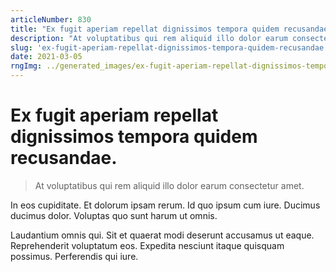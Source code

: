 ```yaml
---
articleNumber: 830
title: "Ex fugit aperiam repellat dignissimos tempora quidem recusandae."
description: "At voluptatibus qui rem aliquid illo dolor earum consectetur amet."
slug: 'ex-fugit-aperiam-repellat-dignissimos-tempora-quidem-recusandae.'
date: 2021-03-05
rngImg: ../generated_images/ex-fugit-aperiam-repellat-dignissimos-tempora-quidem-recusandae..jpg
---
```


# Ex fugit aperiam repellat dignissimos tempora quidem recusandae.

> At voluptatibus qui rem aliquid illo dolor earum consectetur amet.

In eos cupiditate. Et dolorum ipsam rerum. Id quo ipsum cum iure. Ducimus ducimus dolor. Voluptas quo sunt harum ut omnis.
 Laudantium omnis qui. Sit et quaerat modi deserunt accusamus ut eaque. Reprehenderit voluptatum eos. Expedita nesciunt itaque quisquam possimus. Perferendis qui iure.
